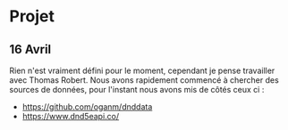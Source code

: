 # Projet

## 16 Avril
Rien n'est vraiment défini pour le moment, cependant je pense travailler avec Thomas Robert.
Nous avons rapidement commencé à chercher des sources de données, pour l'instant nous avons mis de côtés ceux ci :
- https://github.com/oganm/dnddata
- https://www.dnd5eapi.co/